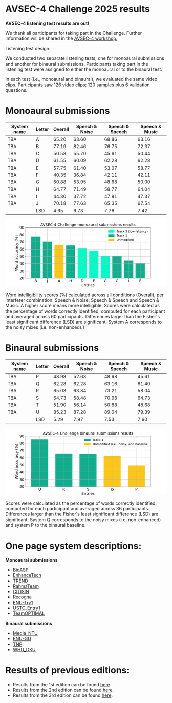 # AVSEC-4 Challenge 2025 results

**AVSEC-4 listening test results are out!**

We thank all participants for taking part in the Challenge.
Further information will be shared in the [AVSEC-4 workshop.](getting-started/avsec4-workshop.md)

Listening test design:

We conducted two separate listening tests; one for monoaural submissions and another for binaural submissions. 
Participants taking part in the listening test were assigned to either the monoaural or to the binaural test. 

In each test (i.e., monoaural and binaural), we evaluated the same video clips. Participants saw 126 video clips; 120 samples plus 6 validation questions.

# Monoaural submissions


| System name | Letter | **Overall** | **Speech & Noise** | **Speech & Speech** | **Speech & Music** |
|-------------|--------|-------------|--------------------|---------------------|--------------------|
| TBA         | A      | 65.20       | 63.60              | 68.86               | 63.16              |     
| TBA         | B      | 77.19       | 82.46              | 76.75               | 72.37              |       
| TBA         | C      | 50.58       | 55.70              | 45.61               | 50.44              |       
| TBA         | D      | 61.55       | 60.09              | 62.28               | 62.28              |                                              
| TBA         | E      | 57.75       | 61.40              | 53.07               | 58.77              |                       
| TBA         | F      | 40.35       | 36.84              | 42.11               | 42.11              |                     
| TBA         | G      | 50.88       | 53.95              | 48.68               | 50.00              |                           
| TBA         | H      | 64.77       | 71.49              | 58.77               | 64.04              |                            
| TBA         | I      | 44.30       | 37.72              | 47.81               | 47.37              |                            
| TBA         | J      | 70.18       | 77.63              | 65.35               | 67.54              |                            
|             | LSD    | 4.65        | 6.73               | 7.76                | 7.42               |  


<p align="center">
  <img src="Figures/AVSEC4_monoaural_entries_barplot_letters.png" alt="diagram" width="700"/>
</p>

Word intelligibility scores (%) calculated across all conditions (Overall), per interferer combination: Speech & Noise, Speech & Speech and Speech & Music. A higher score means more intelligible. 
Scores were calculated as the percentage of words correctly identified, computed for each participant and averaged across 60 participants. Differences larger than the Fisher's least significant difference (LSD) are significant. System A corresponds to the noisy mixes (i.e.  non-enhanced).}


# Binaural submissions
| System name | Letter | **Overall** | **Speech & Noise** | **Speech & Speech** | **Speech & Music** |
|-------------|--------|-------------|--------------------|---------------------|--------------------|
| TBA         | P      | 48.98       | 52.63              | 48.68               | 45.61              |     
| TBA         | Q      | 62.28       | 62.28              | 63.16               | 61.40              |       
| TBA         | R      | 65.03       | 63.84              | 73.21               | 58.04              |       
| TBA         | S      | 64.73       | 58.48              | 70.98               | 64.73              |                                              
| TBA         | T      | 51.90       | 56.14              | 50.88               | 48.68              |                       
| TBA         | U      | 85.23       | 87.28              | 89.04               | 79.39              |                     
|             | LSD    | 5.29        | 7.97               | 7.53                | 7.60               |  


<p align="center">
  <img src="Figures/AVSEC4_binaural_entries_barplot_letters.png" alt="diagram" width="700"/>
</p>

[//]: # (Word intelligibility scores &#40;%&#41; calculated across all conditions &#40;Overall&#41;, per interferer combination: Speech & Noise, Speech & Speech and Speech & Music. A higher score means more intelligible. )
Scores were calculated as the percentage of words correctly identified, computed for each participant and averaged across 36 participants. Differences larger than the Fisher's least significant difference (LSD) are significant. System Q corresponds to the noisy mixes (i.e. non-enhanced) and system P to the binaural baseline.


# One page system descriptions:  

**Monoaural submissions**
- [BioASP](https://challenge.cogmhear.org/submissions/avsec4_2025/Bio-ASP.pdf)
- [EnhanceTech](https://challenge.cogmhear.org/submissions/avsec4_2025/EnhanceTech.pdf)
- [TREND](https://challenge.cogmhear.org/submissions/avsec4_2025/TREND.pdf)
- [RahmaTeam](https://challenge.cogmhear.org/submissions/avsec4_2025/RahmaTeam.pdf)
- [CITISIN](https://challenge.cogmhear.org/submissions/avsec4_2025/CITISIN.pdf)
- [Recogna](https://challenge.cogmhear.org/submissions/avsec4_2025/Recogna.pdf)
- [ENU-Try1](https://challenge.cogmhear.org/submissions/avsec4_2025/ENU-TRY1.pdf)
- [USTC_Entry1](https://challenge.cogmhear.org/submissions/avsec4_2025/USTC_Entry1.pdf)
- [TeamOPTIMAL](https://challenge.cogmhear.org/submissions/avsec4_2025/TeamOPTIMAL.pdf)

**Binaural submissions**
- [Media_NTU](https://challenge.cogmhear.org/submissions/avsec4_2025/Media_NTU.pdf)
- [ENU-GU](https://challenge.cogmhear.org/submissions/avsec4_2025/ENU-GU.pdf)
- [TNP](https://challenge.cogmhear.org/submissions/avsec4_2025/TNP.pdf)
- [WHU_DKU](https://challenge.cogmhear.org/submissions/avsec4_2025/WHU_DKU.pdf)



[//]: # ()
[//]: # (|             |        |             |                    |                     |                      |)

[//]: # (|-------------|--------|-------------|--------------------|---------------------|----------------------|)

[//]: # (| System name | Letter | **Overall** | **Speech & Noise** | **Speech & Speech** | **Speech and Music** | )

[//]: # (| TBA         | A      | 65.20       | 63.60              | 68.86               | 63.16                |     )

[//]: # (| TBA         | B      | 77.19       | 82.46              | 76.75               | 72.37                |       )

[//]: # (| TBA         | C      | 50.58       | 55.70              | 45.61               | 50.44                |       )

[//]: # (| TBA         | D      | 61.55       | 60.09              | 62.28               | 62.28                |                                              )

[//]: # (| TBA         | E      | 57.75       | 61.40              | 53.07               | 58.77                |                       )

[//]: # (| TBA         | F      | 40.35       | 36.84              | 42.11               | 42.11                |                     )

[//]: # (| TBA         | G      | 50.88       | 53.95              | 48.68               | 50.00                |                           )

[//]: # (| TBA         | H      | 64.77       | 71.49              | 58.77               | 64.04                |                            )

[//]: # (| TBA         | I      | 44.30       | 37.72              | 47.81               | 47.37                |                            )

[//]: # (| TBA         | J      | 70.18       | 77.63              | 65.35               | 67.54                |                            )

[//]: # (|             | LSD    | 4.65        | 6.73               | 7.76                | 7.42                 |                 )

# Results of previous editions: 

- Results from the 1st edition can be found [here](/avsec1/results.md).
- Results from the 2nd edition can be found [here](/avsec2/results.md). 
- Results from the 3rd edition can be found [here](/avsec3/results.md).